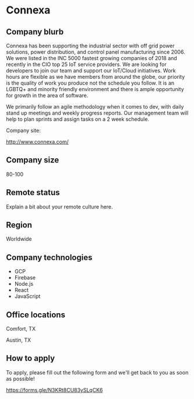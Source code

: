# Connexa

## Company blurb

Connexa has been supporting the industrial sector with off grid power solutions, power distribution, and control panel manufacturing since 2006.
We were listed in the INC 5000 fastest growing companies of 2018 and recently in the CIO top 25 IoT service providers.
We are looking for developers to join our team and support our IoT/Cloud initiatives. Work hours are flexible as we have members from around the globe,
our priority is the quality of work you produce not the schedule you follow. 
It is an LGBTQ+ and minority friendly environment and there is ample opportunity for growth in the area of software. 

We primarily follow an agile methodology when it comes to dev, with daily stand up meetings and weekly progress reports. Our management team will help to plan sprints and assign tasks on a 2 week schedule. 

Company site: 

http://www.connexa.com/ 

## Company size

80-100

## Remote status

Explain a bit about your remote culture here.

## Region

Worldwide

## Company technologies

- GCP
- Firebase
- Node.js
- React
- JavaScript

## Office locations

Comfort, TX

Austin, TX

## How to apply

To apply, please fill out the following form and we'll get back to you as soon as possible! 

https://forms.gle/N3KRt8CU83ySLqCK6 
